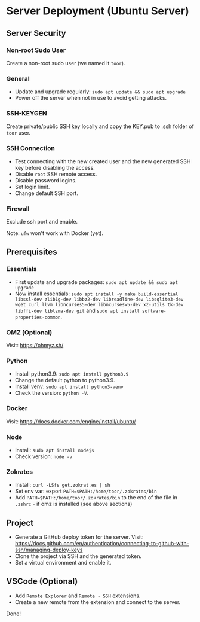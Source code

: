 # Server Deployment (Ubuntu Server)

## Server Security

### Non-root Sudo User

Create a non-root sudo user (we named it `toor`).

### General

- Update and upgrade regularly: `sudo apt update && sudo apt upgrade`
- Power off the server when not in use to avoid getting attacks.

### SSH-KEYGEN

Create private/public SSH key locally and copy the KEY.pub to .ssh folder of `toor` user.

### SSH Connection

- Test connecting with the new created user and the new generated SSH key before disabling the access.
- Disable `root` SSH remote access.
- Disable password logins.
- Set login limit.
- Change default SSH port.

### Firewall

Exclude ssh port and enable.

Note: `ufw` won't work with Docker (yet).

## Prerequisites

### Essentials

- First update and upgrade packages: `sudo apt update && sudo apt upgrade`
- Now install essentials: `sudo apt install -y make build-essential libssl-dev zlib1g-dev libbz2-dev libreadline-dev libsqlite3-dev wget curl llvm libncurses5-dev libncursesw5-dev xz-utils tk-dev libffi-dev liblzma-dev git` and `sudo apt install software-properties-common`.

### OMZ (Optional)

Visit: <https://ohmyz.sh/>

### Python

- Install python3.9: `sudo apt install python3.9`
- Change the default python to python3.9.
- Install venv: `sudo apt install python3-venv`
- Check the version: `python -V`.

### Docker

Visit: <https://docs.docker.com/engine/install/ubuntu/>

### Node

- Install: `sudo apt install nodejs`
- Check version: `node -v`

### Zokrates

- Install: `curl -LSfs get.zokrat.es | sh`
- Set env var: export `PATH=$PATH:/home/toor/.zokrates/bin`
- Add `PATH=$PATH:/home/toor/.zokrates/bin` to the end of the file in `.zshrc` - if omz is installed (see above sections)

## Project

- Generate a GitHub deploy token for the server. Visit: <https://docs.github.com/en/authentication/connecting-to-github-with-ssh/managing-deploy-keys>
- Clone the project via SSH and the generated token.
- Set a virtual environment and enable it.

## VSCode (Optional)

- Add `Remote Explorer` and `Remote - SSH` extensions.
- Create a new remote from the extension and connect to the server.

Done!